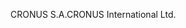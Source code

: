 <span data-ttu-id="3a2ad-101">CRONUS S.A.</span><span class="sxs-lookup"><span data-stu-id="3a2ad-101">CRONUS International Ltd.</span></span>
